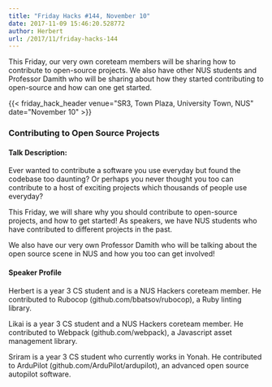 ```yaml
---
title: "Friday Hacks #144, November 10"
date: 2017-11-09 15:46:20.528772
author: Herbert
url: /2017/11/friday-hacks-144
---
```


This Friday, our very own coreteam members will be sharing how to contribute to open-source projects. We also have other NUS students and Professor Damith who will be sharing about how they started contributing to open-source and how can one get started.

{{< friday_hack_header venue="SR3, Town Plaza, University Town, NUS" date="November 10" >}}


### Contributing to Open Source Projects

#### Talk Description:

Ever wanted to contribute a software you use everyday but found the codebase too daunting? Or perhaps you never thought you too can contribute to a host of exciting projects which thousands of people use everyday?

This Friday, we will share why you should contribute to open-source projects, and how to get started! As speakers, we have NUS students who have contributed to different projects in the past.

We also have our very own Professor Damith who will be talking about the open source scene in NUS and how you too can get involved!

#### Speaker Profile

Herbert is a year 3 CS student and is a NUS Hackers coreteam member. He contributed to Rubocop (github.com/bbatsov/rubocop), a Ruby linting library.

Likai is a year 3 CS student and a NUS Hackers coreteam member. He contributed to Webpack (github.com/webpack), a Javascript asset management library.

Sriram is a year 3 CS student who currently works in Yonah. He contributed to ArduPilot (github.com/ArduPilot/ardupilot), an advanced open source autopilot software.
